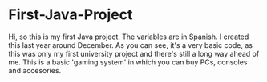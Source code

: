# First-Java-Project
Hi, so this is my first Java project. The variables are in Spanish. I created this last year around December. As you can see, it's a very basic code, as this was only my first university project and there's still a long way ahead of me. This is a basic 'gaming system'
 in which you can buy PCs, consoles and accesories.
